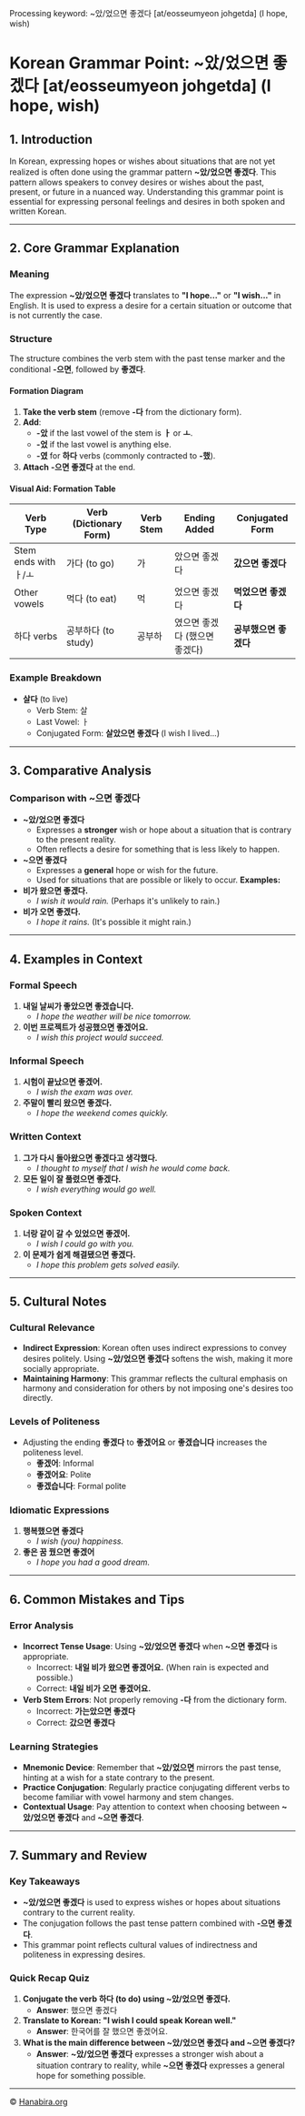 Processing keyword: ~았/었으면 좋겠다 [at/eosseumyeon johgetda] (I hope, wish)
# Korean Grammar Point: ~았/었으면 좋겠다 [at/eosseumyeon johgetda] (I hope, wish)

## 1. Introduction
In Korean, expressing hopes or wishes about situations that are not yet realized is often done using the grammar pattern **~았/었으면 좋겠다**. This pattern allows speakers to convey desires or wishes about the past, present, or future in a nuanced way. Understanding this grammar point is essential for expressing personal feelings and desires in both spoken and written Korean.

---
## 2. Core Grammar Explanation
### Meaning
The expression **~았/었으면 좋겠다** translates to **"I hope..."** or **"I wish..."** in English. It is used to express a desire for a certain situation or outcome that is not currently the case.
### Structure
The structure combines the verb stem with the past tense marker and the conditional **-으면**, followed by **좋겠다**.
#### Formation Diagram
1. **Take the verb stem** (remove **-다** from the dictionary form).
2. **Add**:
   - **-았** if the last vowel of the stem is **ㅏ** or **ㅗ**.
   - **-었** if the last vowel is anything else.
   - **-였** for **하다** verbs (commonly contracted to **-했**).
3. **Attach** **-으면 좋겠다** at the end.
#### Visual Aid: Formation Table
| Verb Type            | Verb (Dictionary Form) | Verb Stem | Ending Added  | Conjugated Form       |
|----------------------|------------------------|-----------|---------------|-----------------------|
| Stem ends with ㅏ/ㅗ   | 가다 (to go)           | 가         | 았으면 좋겠다 | **갔으면 좋겠다**      |
| Other vowels         | 먹다 (to eat)          | 먹         | 었으면 좋겠다 | **먹었으면 좋겠다**    |
| 하다 verbs           | 공부하다 (to study)     | 공부하      | 였으면 좋겠다 (했으면 좋겠다) | **공부했으면 좋겠다** |
### Example Breakdown
- **살다** (to live)
  - Verb Stem: 살
  - Last Vowel: ㅏ
  - Conjugated Form: **살았으면 좋겠다** (I wish I lived...)
---
## 3. Comparative Analysis
### Comparison with **~으면 좋겠다**
- **~았/었으면 좋겠다**
  - Expresses a **stronger** wish or hope about a situation that is contrary to the present reality.
  - Often reflects a desire for something that is less likely to happen.
- **~으면 좋겠다**
  - Expresses a **general** hope or wish for the future.
  - Used for situations that are possible or likely to occur.
**Examples:**
- **비가 왔으면 좋겠다.**
  - *I wish it would rain.* (Perhaps it's unlikely to rain.)
- **비가 오면 좋겠다.**
  - *I hope it rains.* (It's possible it might rain.)
---
## 4. Examples in Context
### Formal Speech
1. **내일 날씨가 좋았으면 좋겠습니다.**
   - *I hope the weather will be nice tomorrow.*
2. **이번 프로젝트가 성공했으면 좋겠어요.**
   - *I wish this project would succeed.*
### Informal Speech
1. **시험이 끝났으면 좋겠어.**
   - *I wish the exam was over.*
2. **주말이 빨리 왔으면 좋겠다.**
   - *I hope the weekend comes quickly.*
### Written Context
1. **그가 다시 돌아왔으면 좋겠다고 생각했다.**
   - *I thought to myself that I wish he would come back.*
2. **모든 일이 잘 풀렸으면 좋겠다.**
   - *I wish everything would go well.*
### Spoken Context
1. **너랑 같이 갈 수 있었으면 좋겠어.**
   - *I wish I could go with you.*
2. **이 문제가 쉽게 해결됐으면 좋겠다.**
   - *I hope this problem gets solved easily.*
---
## 5. Cultural Notes
### Cultural Relevance
- **Indirect Expression**: Korean often uses indirect expressions to convey desires politely. Using **~았/었으면 좋겠다** softens the wish, making it more socially appropriate.
- **Maintaining Harmony**: This grammar reflects the cultural emphasis on harmony and consideration for others by not imposing one's desires too directly.
### Levels of Politeness
- Adjusting the ending **좋겠다** to **좋겠어요** or **좋겠습니다** increases the politeness level.
  - **좋겠어**: Informal
  - **좋겠어요**: Polite
  - **좋겠습니다**: Formal polite
### Idiomatic Expressions
1. **행복했으면 좋겠다**
   - *I wish (you) happiness.*
2. **좋은 꿈 꿨으면 좋겠어**
   - *I hope you had a good dream.*
---
## 6. Common Mistakes and Tips
### Error Analysis
- **Incorrect Tense Usage**: Using **~았/었으면 좋겠다** when **~으면 좋겠다** is appropriate.
  - Incorrect: **내일 비가 왔으면 좋겠어요.** (When rain is expected and possible.)
  - Correct: **내일 비가 오면 좋겠어요.**
- **Verb Stem Errors**: Not properly removing **-다** from the dictionary form.
  - Incorrect: **가는았으면 좋겠다**
  - Correct: **갔으면 좋겠다**
### Learning Strategies
- **Mnemonic Device**: Remember that **~았/었으면** mirrors the past tense, hinting at a wish for a state contrary to the present.
- **Practice Conjugation**: Regularly practice conjugating different verbs to become familiar with vowel harmony and stem changes.
- **Contextual Usage**: Pay attention to context when choosing between **~았/었으면 좋겠다** and **~으면 좋겠다**.
---
## 7. Summary and Review
### Key Takeaways
- **~았/었으면 좋겠다** is used to express wishes or hopes about situations contrary to the current reality.
- The conjugation follows the past tense pattern combined with **-으면 좋겠다**.
- This grammar point reflects cultural values of indirectness and politeness in expressing desires.
### Quick Recap Quiz
1. **Conjugate the verb **하다** (to do) using **~았/었으면 좋겠다**.**
   - **Answer**: 했으면 좋겠다
2. **Translate to Korean: "I wish I could speak Korean well."**
   - **Answer**: 한국어를 잘 했으면 좋겠어요.
3. **What is the main difference between **~았/었으면 좋겠다** and **~으면 좋겠다**?**
   - **Answer**: **~았/었으면 좋겠다** expresses a stronger wish about a situation contrary to reality, while **~으면 좋겠다** expresses a general hope for something possible.

---
© [Hanabira.org](https://hanabira.org)
